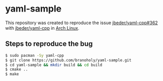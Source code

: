 # yaml-sample

This repository was created to reproduce the issue [jbeder/yaml-cpp#362](https://github.com/jbeder/yaml-cpp/issues/362) with [jbeder/yaml-cpp](https://github.com/jbeder/yaml-cpp) in  [Arch Linux](https://www.archlinux.org/packages/community/x86_64/yaml-cpp).

## Steps to reproduce the bug

```bash
$ sudo pacman -Sy yaml-cpp
$ git clone https://github.com/branoholy/yaml-sample.git
$ cd yaml-sample && mkdir build && cd build
$ cmake ..
$ make
```
